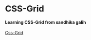 # CSS-Grid
#### Learning CSS-Grid from sandhika galih
[Css-Grid](https://www.youtube.com/playlist?list=PLFIM0718LjIXmbwX0dEsoRVX-PC16vmuw)
